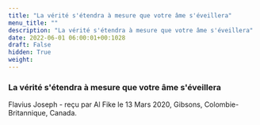 ```yaml
---
title: "La vérité s'étendra à mesure que votre âme s'éveillera"
menu_title: ""
description: "La vérité s'étendra à mesure que votre âme s'éveillera"
date: 2022-06-01 06:00:01+00:1028
draft: False
hidden: True
weight:
---
```

### La vérité s'étendra à mesure que votre âme s'éveillera

Flavius Joseph - reçu par Al Fike le 13 Mars 2020, Gibsons, Colombie-Britannique, Canada.



